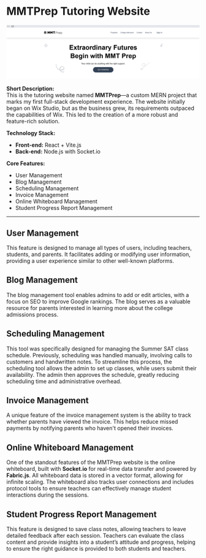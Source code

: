 # MMTPrep Tutoring Website
![<Example template>](<https://github.com/jaegeun1393/MMTPrep_Tutoring/blob/main/main.png>)

**Short Description:**  
This is the tutoring website named **MMTPrep**—a custom MERN project that marks my first full-stack development experience. The website initially began on Wix Studio, but as the business grew, its requirements outpaced the capabilities of Wix. This led to the creation of a more robust and feature-rich solution.

**Technology Stack:**
- **Front-end:** React + Vite.js
- **Back-end:** Node.js with Socket.io

**Core Features:**
- User Management
- Blog Management
- Scheduling Management
- Invoice Management
- Online Whiteboard Management
- Student Progress Report Management

---

## **User Management**
This feature is designed to manage all types of users, including teachers, students, and parents. It facilitates adding or modifying user information, providing a user experience similar to other well-known platforms.

## **Blog Management**
The blog management tool enables admins to add or edit articles, with a focus on SEO to improve Google rankings. The blog serves as a valuable resource for parents interested in learning more about the college admissions process.

## **Scheduling Management**
This tool was specifically designed for managing the Summer SAT class schedule. Previously, scheduling was handled manually, involving calls to customers and handwritten notes. To streamline this process, the scheduling tool allows the admin to set up classes, while users submit their availability. The admin then approves the schedule, greatly reducing scheduling time and administrative overhead.

## **Invoice Management**
A unique feature of the invoice management system is the ability to track whether parents have viewed the invoice. This helps reduce missed payments by notifying parents who haven't opened their invoices.

## **Online Whiteboard Management**
One of the standout features of the MMTPrep website is the online whiteboard, built with **Socket.io** for real-time data transfer and powered by **Fabric.js**. All whiteboard data is stored in a vector format, allowing for infinite scaling. The whiteboard also tracks user connections and includes protocol tools to ensure teachers can effectively manage student interactions during the sessions.

## **Student Progress Report Management**
This feature is designed to save class notes, allowing teachers to leave detailed feedback after each session. Teachers can evaluate the class content and provide insights into a student’s attitude and progress, helping to ensure the right guidance is provided to both students and teachers.
